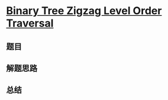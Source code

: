 # [Binary Tree Zigzag Level Order Traversal](https://leetcode.com/problems/binary-tree-zigzag-level-order-traversal/)
## 题目


## 解题思路


## 总结


